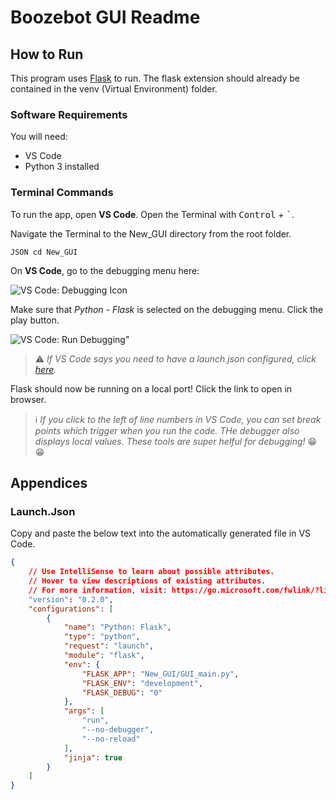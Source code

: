 # Boozebot GUI Readme

## How to Run

This program uses [Flask](https://flask.palletsprojects.com) to run. The flask extension should already be contained in the venv (Virtual Environment) folder.

### Software Requirements

You will need:

* VS Code
* Python 3 installed

### Terminal Commands

To run the app, open **VS Code**. Open the Terminal with <kbd>Control</kbd> + <kbd>`</kbd>.

Navigate the Terminal to the New_GUI directory from the root folder.

`JSON
cd New_GUI`

On **VS Code**, go to the debugging menu here:

![VS Code: Debugging Icon](https://i.imgur.com/DNNyctq.png)

Make sure that *Python - Flask* is selected on the debugging menu. Click the play button.

![VS Code: Run Debugging](https://i.imgur.com/GYLKpdp.png)"

> :warning: *If VS Code says you need to have a launch.json configured, click [here](#Launch.Json).*

Flask should now be running on a local port! Click the link to open in browser.

> :information_source: *If you click to the left of line numbers in VS Code, you can set break points which trigger when you run the code. THe debugger also displays local values. These tools are super helful for debugging!* :grin: :grin:

## Appendices

### Launch.Json

Copy and paste the below text into the automatically generated file in VS Code.

```Json
{
    // Use IntelliSense to learn about possible attributes.
    // Hover to view descriptions of existing attributes.
    // For more information, visit: https://go.microsoft.com/fwlink/?linkid=830387
    "version": "0.2.0",
    "configurations": [
        {
            "name": "Python: Flask",
            "type": "python",
            "request": "launch",
            "module": "flask",
            "env": {
                "FLASK_APP": "New_GUI/GUI_main.py",
                "FLASK_ENV": "development",
                "FLASK_DEBUG": "0"
            },
            "args": [
                "run",
                "--no-debugger",
                "--no-reload"
            ],
            "jinja": true
        }
    ]
}
```
